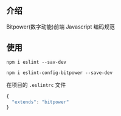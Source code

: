 ## 介绍
Bitpower(数字动能)前端 Javascript 编码规范

## 使用
`npm i eslint --sav-dev`

`npm i eslint-config-bitpower --save-dev`

在项目的 `.eslintrc` 文件
```js
{
  "extends": "bitpower"
}
```
